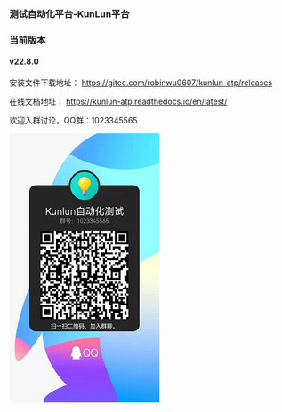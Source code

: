 ### 测试自动化平台-KunLun平台

### 当前版本
#### v22.8.0

安装文件下载地址： https://gitee.com/robinwu0607/kunlun-atp/releases

在线文档地址： https://kunlun-atp.readthedocs.io/en/latest/

欢迎入群讨论，QQ群：1023345565

![QQ群](./qqqr.jpg)